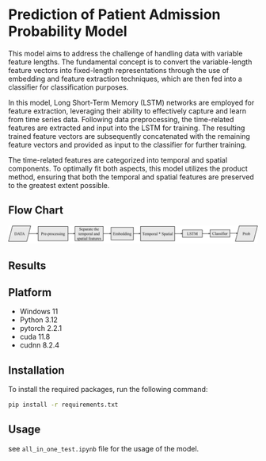 # Prediction of Patient Admission Probability Model

This model aims to address the challenge of handling data with variable feature lengths. The fundamental concept is to convert the variable-length feature vectors into fixed-length representations through the use of embedding and feature extraction techniques, which are then fed into a classifier for classification purposes.

In this model, Long Short-Term Memory (LSTM) networks are employed for feature extraction, leveraging their ability to effectively capture and learn from time series data. Following data preprocessing, the time-related features are extracted and input into the LSTM for training. The resulting trained feature vectors are subsequently concatenated with the remaining feature vectors and provided as input to the classifier for further training.

The time-related features are categorized into temporal and spatial components. To optimally fit both aspects, this model utilizes the product method, ensuring that both the temporal and spatial features are preserved to the greatest extent possible.

## Flow Chart

![](https://raw.githubusercontent.com/WYX-K/pic_bed/main/img/202403241456453.png)

## Results

## Platform

- Windows 11
- Python 3.12
- pytorch 2.2.1
- cuda 11.8
- cudnn 8.2.4

## Installation

To install the required packages, run the following command:

```bash
pip install -r requirements.txt
```

## Usage

see `all_in_one_test.ipynb` file for the usage of the model.
